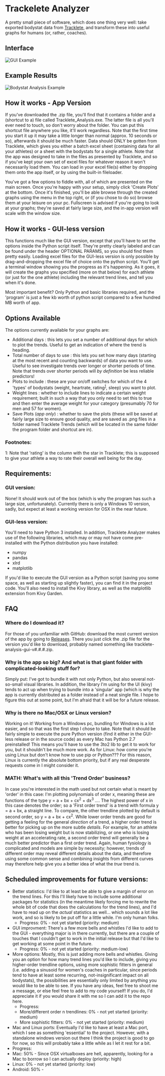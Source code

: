 # Trackelete Analyzer
A pretty small piece of software, which does one thing very well: take exported bodystat data from <a href="http://tracklete.io">Tracklete</a>, and transform these into useful graphs for humans (or, rather, coaches).

## Interface
![GUI Example](GUI_ex.png)

## Example Results
![Bodystat Analysis Example](Tracklete_Trends_ex.png)

## How it works - App Version
If you've downloaded the .zip file, you'll find that it contains a folder and a (shortcut to a) file called Tracklete_Analysis.exe. The latter file is all you'll ever need to touch, so don't worry about the folder. You can put this shortcut file anywhere you like, it'll work regardless. Note that the first time you start it up it may take a little longer than normal (approx. 10 seconds or so), afterwards it should be much faster. Data should ONLY be gotten from Tracklete, which gives you either a batch excel sheet (containing data for all your athletes) or a sheet with the bodystats for a single athlete. Note that the app was designed to take in the files as presented by Tracklete, and so if you've kept your own set of excel files for whatever reason it won't necessarily load them. You can load in your excel file(s) either by dropping them onto the app itself, or by using the built-in fileloader. 

You've got a few options to fiddle with, all of which are presented on the main screen. Once you're happy with your setup, simply click 'Create Plots' at the bottom. Once it's finished, you'll be able browse through the created graphs using the menu in the top right, or (if you chose to do so) browse them at your leisure on your pc. Fullscreen is advised if you're going to look at your graphs; they're saved at fairly large size, and the in-app version will scale with the window size.

## How it works - GUI-less version
This functions much like the GUI version, except that you'll have to set the options inside the Python script itself. They're pretty clearly labeled and can be found under the header OPTIONAL PARAMS, so you should find them pretty easily. Loading excel files for the GUI-less version is only possible by drag-and-dropping the excel file of choice onto the python script. You'll get a terminal window showing you the progress as it's happening. As it goes, it will create the graphs you specified (more on that below) for each athlete (or just for the one athlete) including the relevant trend lines, and tell you when it's done.

Most important benefit? Only Python and basic libraries required, and the 'program' is just a few kb worth of python script compared to a few hundred MB worth of app.

## Options Available
The options currently available for your graphs are:
 - Additional days : this lets you set a number of additional days for which to plot the trends. Useful to get an indication of where the trend is heading.
 - Total number of days to use : this lets you set how many days (starting at the most recent and counting backwards) of data you want to use. Useful to see investigate trends over longer or shorter periods of time. Note that trends over shorter periods will _by definition_ be less reliable predictors!
 - Plots to include : these are your on/off switches for which of the 4 'types' of bodystats (weight, heartrate, rating<sup>[1](#myfootnote1)</sup>, sleep) you want to plot.
 - Weight lines : whether to include lines to indicate a certain weight requirement; built in such a way that you only need to set this to true and then enter the average weight for your category (presumably 70 for men and 57 for women).
 - Save Plots (_app only_) : whether to save the plots (these will be saved at fairly large size to ensure good quality, and are saved as .png files in a folder named Tracklete Trends (which will be located in the same folder the program folder and shortcut are in). 

### Footnotes:
<a name="myfootnote1">1</a>: Note that 'rating' is the column with the star in Tracklete; this is supposed to give your athlete a way to rate their overall well being for the day.

## Requirements:
### GUI version:
None! It should work out of the box (which is why the program has such a large size, unfortunately). Currently there is only a Windows 10 version, sadly, but expect at least a working version for OSX in the near future. 

### GUI-less version:
You'll need to have Python 3 installed. In addition, Tracklete Analyzer makes use of the following libraries, which may or may not have come pre-installed with the Python distribution you have installed:
 - numpy
 - pandas
 - xlrd
 - matplotlib
 
If you'd like to execute the GUI version as a Python script (saving you some space, as well as starting up slightly faster), you can find it in the project code. You'll also need to install the Kivy library, as well as the matplotlib extension from Kivy Garden. 

## FAQ
### Where do I download it?
For those of you unfamiliar with GitHub: download the most current version of the app by going to <a href=https://github.com/PaulHofma/tracklete-analysis/releases>Releases</a>. There you just click the .zip file for the version you'd like to download, probably named something like tracklete-analysis-gui-v#.#.#.zip.

### Why is the app so big? And what is that giant folder with complicated-looking stuff for?
Simply put: I've got to bundle it with not only Python, but also several not-so-small visual libraries. In addition, the library I'm using for the UI (kivy) tends to act up when trying to bundle into a 'singular' app (which is why the app is currently distributed as a folder instead of a neat single file. I hope to figure this out at some point, but I'm afraid that it will be for a future release.

### Why is there no Mac/OSX or Linux version?
Working on it! Working from a Windows pc, bundling for Windows is a lot easier, and so that was the first step I chose to take. Note that it should be fairly simple to execute the pure Python version (find it either in the GUI-less release or in the source code) as every Mac has Python 2.7 preinstalled! This means you'll have to use the 3to2 lib to get it to work for you, but it shouldn't be much more work. As for Linux: how come you're using Linux but don't know how to use pip or Python??? For this reason, Linux is currently the absolute bottom priority, but if any real desperate requests come in I might consider it.

### MATH: What's with all this 'Trend Order' business?
In case you're interested in the math used but not certain what is meant by 'order' in this case: I'm plotting polynomials of order x, meaning these are functions of the type y = a + bx + cx<sup>2</sup> + dx<sup>3</sup> .... The highest power of x in this case denotes the order; so a 'First order trend' is a trend with formula y = a + bx, a straight line. To compare, the other trendline plotted by default is second order, so y = a + bx + cx<sup>2</sup>. While lower order trends are good for getting a feeling for the general <i>direction</i> of a trend, a higher order trend is better for picking up on the more subtle <i>details</i>. For example, for an athlete who has been losing weight but is now stabilizing, or one who is losing weight at an accelerating rate, a second order trend will generally be a much better predictor than a first order trend. Again, human fysiology is complicated and models are simple by necessity; however, trends of different order may reveal different details about the data, and therefore using some common sense and combining insights from different curves may therefore help give you a better idea of what the <i>true</i> trend is.

## Scheduled improvements for future versions:
 - Better statistics: I'd like to at least be able to give a margin of error on the trend lines. For this I'll likely have to include some additional packages for statistics (in the meantime likely forcing me to rewrite the whole bit of code that does the calculations for the trend lines), and I'd have to read up on the <i>actual</i> statistics as well... which sounds a lot like work, and so is likely to be put off for a little while. I'm only human folks.
   - Progress: 0% - not yet started (priority: medium)
 - GUI improvment: There's a few more bells and whistles I'd like to add to the GUI - everything major is in there currently, but there are a couple of touches that I couldn't get to work in the initial release but that I'd like to get working at some point in the future.
   - Progress: 0% - not yet started (priority: medium-low)
 - More options: Mostly, this is just adding more bells and whistles. Giving you an option for how many trend lines you'd like to include, giving you higher-order trendline options, using more sophistic fitters in general (i.e. adding a sinusoid for women's coaches in particular, since periods tend to have at least some recurring, not-insignificant impact on all bodystats), the possibilities are essentially only limited by anything you would like to be able to see. If you have any ideas, feel free to shoot me a message, or else feel free to add to my code yourself! If you do, I'd appreciate it if you would share it with me so I can add it to the repo here.
   - Progress: 
    - More/different order n trendlines: 0% - not yet started (priority: medium)
    - More sophistic fitters: 0% - not yet started (priority: medium)
 - Mac and Linux ports: Eventually I'd like to have at least a Mac port, which I see as something 'essential' to the project. However, with a standalone windows version out there I think the project is good to go for now, so this will probably take a little while as I let it rest for a bit.
  - Progress:
   - Mac: 50% - Since OSX virtualboxes are hell, apparently, looking for a Mac to borrow so I can actually deploy (priority: high)
   - Linux: 0% - not yet started (priority: low)
   - Android: 50% - 

